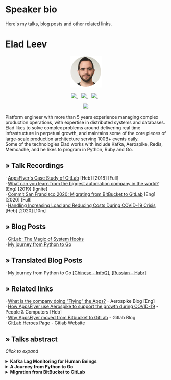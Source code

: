 # Speaker bio
Here's my talks, blog posts and other related links.

# Elad Leev
<p align='center'>
<img src="img/elad-round.png" width="100"><br>
</p>

<p align='center'>
  <a href="https://www.linkedin.com/in/eladleev/">
    <img src="https://img.shields.io/badge/linkedin-%230077B5.svg?&style=for-the-badge&logo=linkedin&logoColor=white" />
  </a>&nbsp;&nbsp;
    <a href="https://medium.com/@eladleev">
    <img src="https://img.shields.io/badge/medium-%2312100E.svg?&style=for-the-badge&logo=medium&logoColor=white" />
  </a>&nbsp;&nbsp;
  </a>
    <a href="https://stackoverflow.com/users/3922514/elad-leev">
    <img src="https://img.shields.io/badge/stackoverflow-%23FE7A16.svg?&style=for-the-badge&logo=stackoverflow&logoColor=white" />
  </a>&nbsp;&nbsp;
</p>
<p align='center'>
    <a href="https://twitter.com/Eladleev">
    <img src="https://img.shields.io/badge/twitter-follow%20me-%231DA1F2.svg?&style=for-the-badge&logo=twitter" />
  </a>
</p>

Platform engineer with more than 5 years experience managing complex production operations, with expertise in distributed systems and databases.<br>
Elad likes to solve complex problems around delivering real time infrastructure in perpetual growth, and maintains some of the core pieces of large-scale production architecture serving 100B+ events daily.<br>
Some of the technologies Elad works with include Kafka, Aerospike, Redis, Memcache, and he likes to program in Python, Ruby and Go.
</p>

## &#187;	 Talk Recordings
&#183; [AppsFlyer's Case Study of GitLab](https://www.youtube.com/watch?v=N8pEKNw4nmI)  [Heb] [2018] [Full] <br>
&#183; [What can you learn from the biggest automation company in the world?](https://youtu.be/nlOgFPTwdq0) [Eng] [2019] [Ignite] <br>
&#183; [Commit San Francisco 2020: Migrating from BitBucket to GitLab](https://www.youtube.com/watch?v=z_6tVRCyJxs) [Eng] [2020] [Full] <br>
&#183; [Handling Increasing Load and Reducing Costs During COVID-19 Crisis](https://www.youtube.com/watch?v=rRRTTxBohrg&t=1677s) [Heb] [2020] [10m] <br>


## &#187;	 Blog Posts
&#183; [GitLab: The Magic of System Hooks](https://medium.com/appsflyer/gitlab-the-magic-of-system-hooks-f38c4f7ca8e7)<br>
&#183; [My journey from Python to Go](https://medium.com/appsflyer/my-journey-from-python-to-go-3859783c6b3c)<br>

## &#187;	 Translated Blog Posts
&#183; My journey from Python to Go [[Chinese - InfoQ]](https://www.infoq.cn/article/G-cfduQWKy3ROfx5p6US), [[Russian - Habr]](https://habr.com/ru/company/skillbox/blog/444866/)

## &#187;	 Related links
&#183; [What is the company doing “Flying” the Apps?](https://www.aerospike.com/news/news-article/what-is-the-company-doing-flying-the-apps/) - Aerospike Blog [Eng]<br>
&#183; [How AppsFlyer use Aerospike to support the growth during COVID-19](https://www.pc.co.il/thenewcom/315643/) - People & Computers [Heb]<br>
&#183; [Why AppsFlyer moved from Bitbucket to GitLab](https://about.gitlab.com/blog/2020/04/27/appsflyer-moves-to-gitlab/) - Gitlab Blog<br>
&#183; [GitLab Heroes Page](https://about.gitlab.com/community/heroes/members) - Gitlab Website<br>

## &#187;	 Talks abstract
_Click to expand_

<details><summary><strong>Kafka Lag Monitoring for Human Beings</strong></summary>

#### Talk Description
One of the key metrics to monitor when working with Apache Kafka, as a data pipeline or a streaming platform, is Consumer Groups Lag.

Lag is the delta between the last produced message and the last committed message of a partition. In other words, lag indicates how far behind your application is in processing up-to-date information.
For a long time, we used our own service to keep track of these metrics, collect them and visualize them. But this didn’t scale well.

You had to perform many manual operations, redeploy it and to do other tedious manual tasks, but most importantly, the biggest gap for us, was that its out was represented in absolute numbers (e.g - your lag is 30K), which basically tells you nothing as a human being.

We understood that we had to find a more suitable solution that will give us better visibility and will allow us to measure the lag in a time-based format that we all understand.
In this talk, I’m going to go over the core concepts of Kafka offsets and lags, and explain why lag even matters and is an important KPI to measure.  I’ll also talk about the kind of research we did to find the right tool, what the options in the market were at the time, and eventually why we chose Linkedin’s Burrow as the right tool for us. And finally, I’ll take a closer look at Burrow, its building blocks, how we build and deploy it, how we monitor better with it, and eventually the most important improvement - how we transformed its output from numbers to time-based metrics.

<p>Type: Full-length Presentation</p>
<p>Tags: Kafka, Monitoring, Lag, Data Pipeline, Streaming, Burrow</p>
<hr/>
</details>


<details><summary><strong>A Journey from Python to Go</strong></summary>

#### Abstract

I love Python. It has been my go-to language for the past five years. But the growth in the popularity and maturity of Go, alongside the strong user base, made me think about how I can add it into my tool set.

In this talk, I'm going to tell you about my journey from Python to Go, and provide you with some tips and expose you to some of the resources that helped me succeed on this journey and live to tell the tale.  I will dive into some of the main differences, and how to minimize the learning curve, as well as some of the excellent libraries and tools that enabled me to ramp up my Go coding skills pretty quickly & painlessly.

<p>Type: Full-length Presentation</p>
<p>Tags: Go, Golang, Python, Coding, Resources, Tips</p>
<hr/>
</details>


<details><summary><strong>Migration from BitBucket to GitLab</strong></summary>

#### Talk Description
AppsFlyer migrated its entire git operation, with production clients from BitBucket to Gitlab.  This talk will dive into what was involved with the migration process - from building the architecture through selecting the tooling and eventually how we built our very own self-serve API abstraction over the GitLab API.  Some of the points the talk will review:
* The migration process - from Mercurial to Git, how to move all projects, how to get developer buy-in and the lessons learned during the process
* Architecture - How we built it, the challenges we faced, how we built our DR solution, alongside the distributed backup  
* Building monitoring for the environment
* Self-service, tooling & and some pro tips and tricks for working with Gitlab

While this will be a talk about our Gitlab implementation, it will also provide key takeways for making such a migration in a large-scale engineering organization.

<p>Type: Full-length Presentation</p>
<p>Tags: GitLab, Git, BitBucket, Migration, Mercurial, hg, API</p>
<hr/>
</details>
